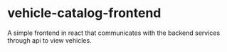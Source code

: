 
# vehicle-catalog-frontend
A simple frontend in react that communicates with the backend services through api to view vehicles.
